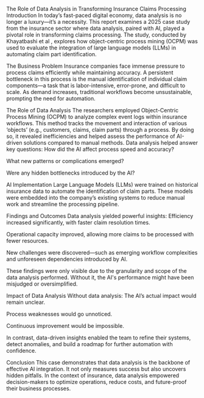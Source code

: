 The Role of Data Analysis in Transforming Insurance Claims Processing
Introduction
In today’s fast-paced digital economy, data analysis is no longer a luxury—it’s a necessity. This report examines a 2025 case study from the insurance sector where data analysis, paired with AI, played a pivotal role in transforming claims processing. The study, conducted by Khayatbashi et al , explores how object-centric process mining (OCPM) was used to evaluate the integration of large language models (LLMs) in automating claim part identification.

The Business Problem
Insurance companies face immense pressure to process claims efficiently while maintaining accuracy. A persistent bottleneck in this process is the manual identification of individual claim components—a task that is labor-intensive, error-prone, and difficult to scale. As demand increases, traditional workflows become unsustainable, prompting the need for automation.

The Role of Data Analysis
The researchers employed Object-Centric Process Mining (OCPM) to analyze complex event logs within insurance workflows. This method tracks the movement and interaction of various ‘objects’ (e.g., customers, claims, claim parts) through a process. By doing so, it revealed inefficiencies and helped assess the performance of AI-driven solutions compared to manual methods.
Data analysis helped answer key questions:
How did the AI affect process speed and accuracy?


What new patterns or complications emerged?


Were any hidden bottlenecks introduced by the AI?



AI Implementation
Large Language Models (LLMs) were trained on historical insurance data to automate the identification of claim parts. These models were embedded into the company’s existing systems to reduce manual work and streamline the processing pipeline.

Findings and Outcomes
Data analysis yielded powerful insights:
Efficiency increased significantly, with faster claim resolution times.


Operational capacity improved, allowing more claims to be processed with fewer resources.


New challenges were discovered—such as emerging workflow complexities and unforeseen dependencies introduced by AI.


These findings were only visible due to the granularity and scope of the data analysis performed. Without it, the AI's performance might have been misjudged or oversimplified.

Impact of Data Analysis
Without data analysis:
The AI’s actual impact would remain unclear.


Process weaknesses would go unnoticed.


Continuous improvement would be impossible.


In contrast, data-driven insights enabled the team to refine their systems, detect anomalies, and build a roadmap for further automation with confidence.

Conclusion
This case demonstrates that data analysis is the backbone of effective AI integration. It not only measures success but also uncovers hidden pitfalls. In the context of insurance, data analysis empowered decision-makers to optimize operations, reduce costs, and future-proof their business processes.
